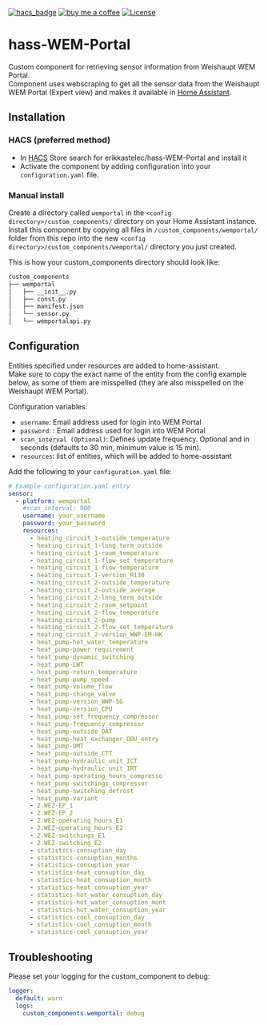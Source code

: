 [![hacs_badge](https://img.shields.io/badge/HACS-Default-orange.svg?style=for-the-badge)](https://github.com/custom-components/hacs)
[![buy me a coffee](https://img.shields.io/badge/If%20you%20like%20it-Buy%20me%20a%20coffee-yellow.svg?style=for-the-badge)](https://www.buymeacoffee.com/erikkastelec)
[![License](https://img.shields.io/github/license/toreamun/amshan-homeassistant?style=for-the-badge)](LICENSE)

# hass-WEM-Portal

Custom component for retrieving sensor information from Weishaupt WEM Portal.  
Component uses webscraping to get all the sensor data from the Weishaupt WEM Portal (Expert view) and makes it available
in [Home Assistant](https://home-assistant.io/).

## Installation

### HACS (preferred method)

- In [HACS](https://github.com/hacs/default) Store search for erikkastelec/hass-WEM-Portal and install it
- Activate the component by adding configuration into your `configuration.yaml` file.

### Manual install

Create a directory called `wemportal` in the `<config directory>/custom_components/` directory on your Home Assistant
instance. Install this component by copying all files in `/custom_components/wemportal/` folder from this repo into the
new `<config directory>/custom_components/wemportal/` directory you just created.

This is how your custom_components directory should look like:

```bash
custom_components
├── wemportal
│   ├── __init__.py
│   ├── const.py
│   ├── manifest.json
│   └── sensor.py
│   └── wemportalapi.py  
```

## Configuration
Entities specified under resources are added to home-assistant.  
Make sure to copy the exact name of the entity from the config example below, as some of them are misspelled (they are also misspelled on the Weishaupt WEM Portal).

Configuration variables:
- `username`: Email address used for login into WEM Portal
- `password`: : Email address used for login into WEM Portal
- `scan_interval (Optional)`: Defines update frequency. Optional and in seconds (defaults to 30 min, minimum value is 15
  min).
- `resources`: list of entities, which will be added to home-assistant

Add the following to your `configuration.yaml` file:

```yaml
# Example configuration.yaml entry
sensor:
  - platform: wemportal
    #scan_interval: 900
    username: your_username
    password: your_password
    resources:
      - heating_circuit_1-outside_temperature
      - heating_circuit_1-long_term_outside
      - heating_circuit_1-room_temperature
      - heating_circuit_1-flow_set_temperature
      - heating_circuit_1-flow_temperature
      - heating_circuit_1-version_R130
      - heating_circuit_2-outside_temperature
      - heating_circuit_2-outside_average
      - heating_circuit_2-long_term_outside
      - heating_circuit_2-room_setpoint
      - heating_circuit_2-flow_temperature
      - heating_circuit_2-pump
      - heating_circuit_2-flow_set_temperature
      - heating_circuit_2-version_WWP-EM-HK
      - heat_pump-hot_water_temperature
      - heat_pump-power_requirement
      - heat_pump-dynamic_switching
      - heat_pump-LWT
      - heat_pump-return_temperature
      - heat_pump-pump_speed
      - heat_pump-volume_flow
      - heat_pump-change_valve
      - heat_pump-version_WWP-SG
      - heat_pump-version_CPU
      - heat_pump-set_frequency_compressor
      - heat_pump-frequency_compressor
      - heat_pump-outside_OAT
      - heat_pump-heat_exchanger_ODU_entry
      - heat_pump-OMT
      - heat_pump-outside_CTT
      - heat_pump-hydraulic_unit_ICT
      - heat_pump-hydraulic_unit_IRT
      - heat_pump-operating_hours_compresso
      - heat_pump-switchings_compressor
      - heat_pump-switching_defrost
      - heat_pump-variant
      - 2.WEZ-EP_1
      - 2.WEZ-EP_2
      - 2.WEZ-operating_hours_E1
      - 2.WEZ-operating_hours_E2
      - 2.WEZ-switchings_E1
      - 2.WEZ-switching_E2
      - statistics-consuption_day
      - statistics-consuption_months
      - statistics-consuption_year
      - statistics-heat_consuption_day
      - statistics-heat_consuption_month
      - statistics-heat_consuption_year
      - statistics-hot_water_consuption_day
      - statistics-hot_water_consuption_mont
      - statistics-hot_water_consuption_year
      - statistics-cool_consuption_day
      - statistics-cool_consuption_month
      - statistics-cool_consuption_year
```

## Troubleshooting
Please set your logging for the custom_component to debug:
```yaml
logger:
  default: warn
  logs:
    custom_components.wemportal: debug
```